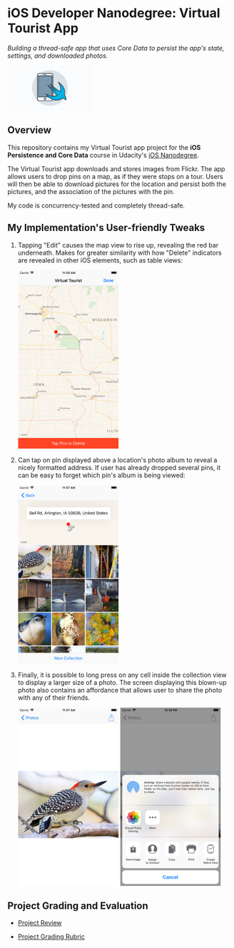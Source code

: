 # iOS Developer Nanodegree: Virtual Tourist App
*Building a thread-safe app that uses Core Data to persist the app's state, settings, and downloaded photos.*

<img src="https://github.com/jamesdellinger/ios-nanodegree-virtual-tourist-app/blob/master/iosndlogo.jpg" alt="iOS Developer Nanodegree logo" height="100" >

## Overview
This repository contains my Virtual Tourist app project for the **iOS Persistence and Core Data** course in Udacity's [iOS Nanodegree](https://www.udacity.com/course/ios-developer-nanodegree--nd003).

The Virtual Tourist app downloads and stores images from Flickr. The app allows users to drop pins on a map, as if they were stops on a tour. Users will then be able to download pictures for the location and persist both the pictures, and the association of the pictures with the pin.

My code is concurrency-tested and completely thread-safe.

## My Implementation's User-friendly Tweaks
1. Tapping "Edit" causes the map view to rise up, revealing the red bar underneath. Makes for greater similarity with how "Delete" indicators are revealed in other iOS elements, such as table views:

    <img src="https://github.com/jamesdellinger/ios-nanodegree-virtual-tourist-app/blob/master/Screenshots/Simulator%20Screen%20Shot%20-%20iPhone%208%20Plus%20-%202017-11-22%20at%2011.56.27.png" height="400">

2. Can tap on pin displayed above a location's photo album to reveal a nicely formatted address. If user has already dropped several pins, it can be easy to forget which pin's album is being viewed:

    <img src="https://github.com/jamesdellinger/ios-nanodegree-virtual-tourist-app/blob/master/Screenshots/Simulator%20Screen%20Shot%20-%20iPhone%208%20Plus%20-%202017-11-22%20at%2011.57.34.png" height="400">

3. Finally, it is possible to long press on any cell inside the collection view to display a larger size of a photo. The screen displaying this blown-up photo also contains an affordance that allows user to share the photo with any of their friends.

    <img src="https://github.com/jamesdellinger/ios-nanodegree-virtual-tourist-app/blob/master/Screenshots/Simulator%20Screen%20Shot%20-%20iPhone%208%20Plus%20-%202017-11-22%20at%2011.57.57.png" height="400">

    <img src="https://github.com/jamesdellinger/ios-nanodegree-virtual-tourist-app/blob/master/Screenshots/Simulator%20Screen%20Shot%20-%20iPhone%208%20Plus%20-%202017-11-22%20at%2012.18.54.png" height="400">

## Project Grading and Evaluation
* [Project Review](https://github.com/jamesdellinger/ios-nanodegree-virtual-tourist-app/blob/master/ios-nanodegree-virtual-tourist-app-review.pdf)

* [Project Grading Rubric](https://github.com/jamesdellinger/ios-nanodegree-virtual-tourist-app/blob/master/virtual-tourist-app-specs-and-rubric.pdf)
